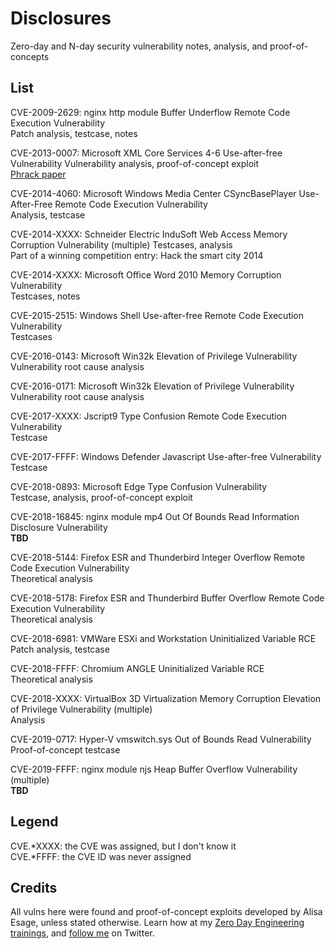 # Disclosures

Zero-day and N-day security vulnerability notes, analysis, and proof-of-concepts

## List 

CVE-2009-2629: nginx http module Buffer Underflow Remote Code Execution Vulnerability  
Patch analysis, testcase, notes

CVE-2013-0007: Microsoft XML Core Services 4-6 Use-after-free Vulnerability
Vulnerability analysis, proof-of-concept exploit  
[Phrack paper](http://phrack.org/issues/69/10.html)

CVE-2014-4060: Microsoft Windows Media Center CSyncBasePlayer Use-After-Free Remote Code Execution Vulnerability  
Analysis, testcase

CVE-2014-XXXX: Schneider Electric InduSoft Web Access Memory Corruption Vulnerability (multiple)
Testcases, analysis  
Part of a winning competition entry: Hack the smart city 2014

CVE-2014-XXXX: Microsoft Office Word 2010 Memory Corruption Vulnerability  
Testcases, notes

CVE-2015-2515: Windows Shell Use-after-free Remote Code Execution Vulnerability  
Testcases

CVE-2016-0143: Microsoft Win32k Elevation of Privilege Vulnerability  
Vulnerability root cause analysis

CVE-2016-0171: Microsoft Win32k Elevation of Privilege Vulnerability  
Vulnerability root cause analysis

CVE-2017-XXXX: Jscript9 Type Confusion Remote Code Execution Vulnerability  
Testcase

CVE-2017-FFFF: Windows Defender Javascript Use-after-free Vulnerability  
Testcase

CVE-2018-0893: Microsoft Edge Type Confusion Vulnerability  
Testcase, analysis, proof-of-concept exploit

CVE-2018-16845: nginx module mp4 Out Of Bounds Read Information Disclosure Vulnerability  
**TBD**

CVE-2018-5144: Firefox ESR and Thunderbird Integer Overflow Remote Code Execution Vulnerability  
Theoretical analysis

CVE-2018-5178: Firefox ESR and Thunderbird Buffer Overflow Remote Code Execution Vulnerability  
Theoretical analysis

CVE-2018-6981: VMWare ESXi and Workstation Uninitialized Variable RCE  
Patch analysis, testcase

CVE-2018-FFFF: Chromium ANGLE Uninitialized Variable RCE  
Theoretical analysis

CVE-2018-XXXX: VirtualBox 3D Virtualization Memory Corruption Elevation of Privilege Vulnerability (multiple)  
Analysis

CVE-2019-0717: Hyper-V vmswitch.sys Out of Bounds Read Vulnerability  
Proof-of-concept testcase

CVE-2019-FFFF: nginx module njs Heap Buffer Overflow Vulnerability (multiple)  
**TBD** 

## Legend

CVE.*XXXX: the CVE was assigned, but I don't know it  
CVE.*FFFF: the CVE ID was never assigned

## Credits

All vulns here were found and proof-of-concept exploits developed by Alisa Esage, unless stated otherwise. Learn how at my [Zero Day Engineering trainings](https://zerodayengineering.com/training), and [follow me](https://twitter.com/alisaesage) on Twitter.
